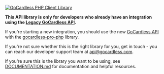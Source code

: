 [![GoCardless PHP Client Library](https://s3-eu-west-1.amazonaws.com/gocardless/images/client-lib-headers/php-lib-header.png)](https://developer.gocardless.com/php/#getting-started)

__This API library is only for developers who already have an integration using the [Legacy GoCardless API](https://developer.gocardless.com/legacy).__

If you're starting a new integration, you should use the new [GoCardless API](https://developer.gocardless.com) with the [gocardless-pro-php](https://github.com/gocardless/gocardless-pro-php) library.

If you're not sure whether this is the right library for you, get in touch - you can reach our developer support team at <api@gocardless.com>.

If you're sure this is the library you want to be using, see [DOCUMENTATION.md](https://github.com/gocardless/gocardless-php/blob/master/DOCUMENTATION.md) for documentation and helpful resources.
